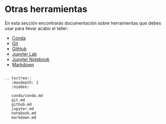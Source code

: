 # Otras herramientas

En esta sección encontrarás documentación sobre herramientas que debes usar
para llevar acabo el taller:

- [Conda](conda/conda.md)
- [Git](https://git-scm.com/)
- [GitHub](https://github.com/)
- [Jupyter Lab](https://jupyter.org/)
- [Jupyter Notebook](https://jupyter-notebook.readthedocs.io/en/latest/)
- [Markdown](https://www.markdownguide.org/)


```{eval-rst}

.. toctree::
   :maxdepth: 1
   :hidden:

   conda/conda.md
   git.md
   github.md
   jupyter.md
   notebook.md
   markdown.md

```

